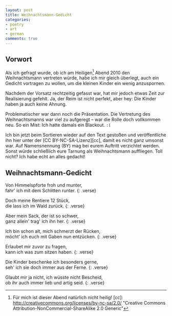 ```yaml
---
layout: post
title: Weihnachtsmann-Gedicht
categories:
- poetry
- art
- german
comments: true
---
```


## Vorwort

Als ich gefragt wurde, ob ich am Heiligen[^1] Abend 2010 den
Weihnachtsmann vertreten würde, habe ich mir gleich überlegt,
auch ein Gedicht vortragen zu wollen, um die kleinen Kinder
ein wenig anzuspornen.

Nachdem der Vorsatz rechtzeitig gefasst war, hat mir jedoch etwas
Zeit zur Realisierung gefehlt. Ja, der Reim ist nicht perfekt, aber
hey: Die Kinder haben ja auch keine Ahnung.

Problematischer war dann noch die Präsentation. Die Vertretung des
Weihnachtsmanns war viel zu aufgeregt – war die Rolle doch vollkommen
neu. So ein Mist: Ich hatte damals ein Blackout. `:(`

Ich bin jetzt beim Sortieren wieder auf den Text gestoßen und veröffentliche
ihn hier unter der [CC BY-NC-SA-Lizenz][cc], damit es nicht ganz umsonst war. Auf
Namensnennung (BY) mag bei eurem Auftritt verzichtet werden. Sonst würde
schließlich eure Tarnung als Weihnachtsmann auffliegen. Toll nicht? Ich habe
echt an alles gedacht!

[^1]: Für mich ist dieser Abend natürlich nicht heilig!
[cc]: http://creativecommons.org/licenses/by-nc-sa/2.0/ "Creative Commons Attribution-NonCommercial-ShareAlike 2.0 Generic"

## Weihnachtsmann-Gedicht

Von Himmelspforte froh und munter,   
fahr' ich mit dem Schlitten runter.
{: .verse}

Doch meine Rentiere 12 Stück,   
die lass ich im Wald zurück.
{: .verse}

Aber mein Sack, der ist so schwer,   
ganz allein' trag' ich ihn her.
{: .verse}

Ich bin schon alt, mich schmerzt der Rücken,   
möcht' ich euch mit Gaben nun entzücken.
{: .verse}

Erlaubet mir zuvor zu fragen,   
kann ich was zum sitzen haben.
{: .verse}

Die Kinder beschenke ich besonders gerne,   
seh' ich sie doch immer aus der Ferne.
{: .verse}

Glaubt mir ja nicht, ich wüsste nicht Bescheid,   
ob ihr auch immer lieb und artig seid.
{: .verse}